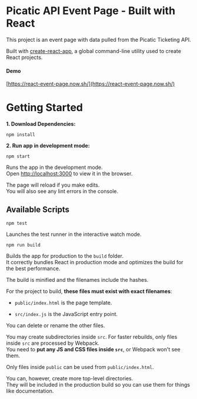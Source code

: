 # Picatic API Event Page - Built with React

This project is an event page with data pulled from the Picatic Ticketing API.

Built with [create-react-app](https://github.com/facebookincubator/create-react-app), a global command-line utility used to create React projects.

#### Demo

[https://react-event-page.now.sh/](https://react-event-page.now.sh/)

# Getting Started

**1. Download Dependencies:**

`npm install`

**2. Run app in development mode:**

`npm start`

Runs the app in the development mode.<br>
Open [http://localhost:3000](http://localhost:3000) to view it in the browser.

The page will reload if you make edits.<br>
You will also see any lint errors in the console.

## Available Scripts

`npm test`

Launches the test runner in the interactive watch mode.<br>

`npm run build`

Builds the app for production to the `build` folder.<br>
It correctly bundles React in production mode and optimizes the build for the best performance.

The build is minified and the filenames include the hashes.<br>

For the project to build, **these files must exist with exact filenames**:

* `public/index.html` is the page template.

* `src/index.js` is the JavaScript entry point.

You can delete or rename the other files.

You may create subdirectories inside `src`. For faster rebuilds, only files inside `src` are processed by Webpack.<br>
You need to **put any JS and CSS files inside `src`**, or Webpack won't see them.

Only files inside `public` can be used from `public/index.html`.<br>

You can, however, create more top-level directories.<br>
They will be included in the production build so you can use them for things like documentation.
